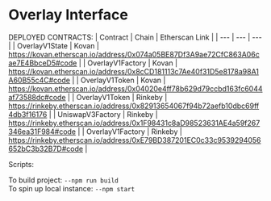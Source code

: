 # Overlay Interface

DEPLOYED CONTRACTS:
| Contract | Chain | Etherscan Link |
| --- | --- | --- |
| OverlayV1State | Kovan | https://kovan.etherscan.io/address/0x074a05BE87Df3A9ae72CfC863A06cae7E4BbceD5#code |
| OverlayV1Factory | Kovan | https://kovan.etherscan.io/address/0x8cCD181113c7Ae40f31D5e8178a98A1A60B55c4C#code |
| OverlayV1Token | Kovan | https://kovan.etherscan.io/address/0x04020e4ff78b629d79ccbd163fc6044af73588dc#code |
| OverlayV1Token | Rinkeby | https://rinkeby.etherscan.io/address/0x82913654067f94b72aefb10dbc69ff4db3f16176 |
| UniswapV3Factory | Rinkeby | https://rinkeby.etherscan.io/address/0x1F98431c8aD98523631AE4a59f267346ea31F984#code |
| OverlayV1Factory | Rinkeby | https://rinkeby.etherscan.io/address/0xE79BD387201EC0c33c9539294056652bC3b32B7D#code |

Scripts:

To build project: `--npm run build`
<br/>
To spin up local instance: `--npm start`

